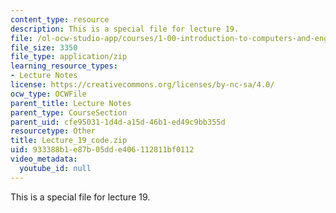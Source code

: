 ```yaml
---
content_type: resource
description: This is a special file for lecture 19.
file: /ol-ocw-studio-app/courses/1-00-introduction-to-computers-and-engineering-problem-solving-spring-2012/933388b1e87b05dde406112811bf0112_Lecture_19_code.zip
file_size: 3350
file_type: application/zip
learning_resource_types:
- Lecture Notes
license: https://creativecommons.org/licenses/by-nc-sa/4.0/
ocw_type: OCWFile
parent_title: Lecture Notes
parent_type: CourseSection
parent_uid: cfe95031-1d4d-a15d-46b1-ed49c9bb355d
resourcetype: Other
title: Lecture_19_code.zip
uid: 933388b1-e87b-05dd-e406-112811bf0112
video_metadata:
  youtube_id: null
---
```

This is a special file for lecture 19.